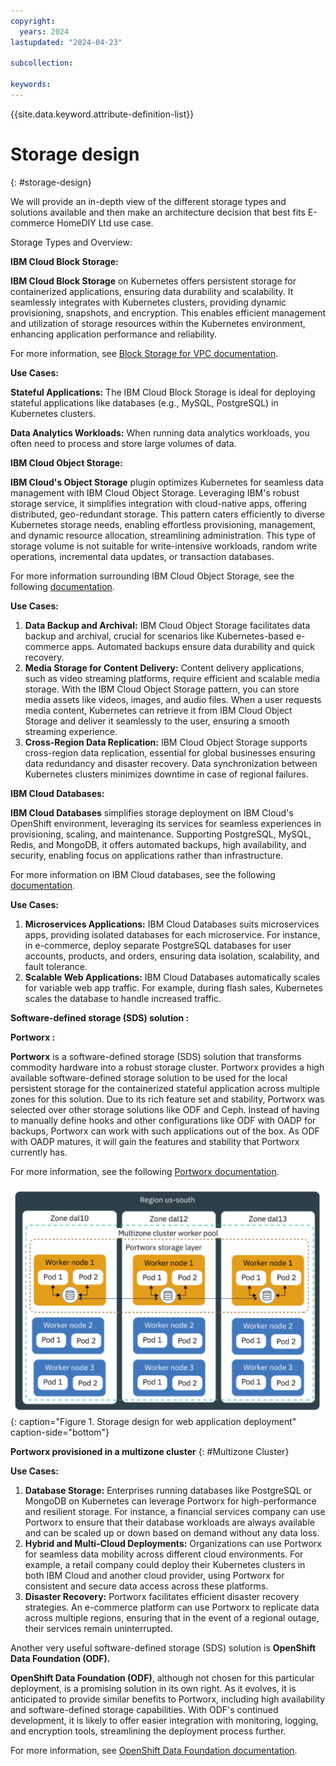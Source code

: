 ```yaml
---
copyright:
  years: 2024
lastupdated: "2024-04-23"

subcollection: 

keywords:
---
```

{{site.data.keyword.attribute-definition-list}}

# Storage design
{: #storage-design}

We will provide an in-depth view of the different storage types and solutions available and then make an architecture decision that best fits E-commerce HomeDIY Ltd use case.

Storage Types and Overview:

**IBM Cloud Block Storage:**

**IBM Cloud Block Storage** on Kubernetes offers persistent storage for containerized applications, ensuring data durability and scalability. It seamlessly integrates with Kubernetes clusters, providing dynamic provisioning, snapshots, and encryption. This enables efficient management and utilization of storage resources within the Kubernetes environment, enhancing application performance and reliability.

For more information, see [Block Storage for VPC documentation](https://cloud.ibm.com/docs/openshift?topic=openshift-vpc-block).

**Use Cases:**

**Stateful Applications:** The IBM Cloud Block Storage is ideal for deploying stateful applications like databases (e.g., MySQL, PostgreSQL) in Kubernetes clusters.

**Data Analytics Workloads:** When running data analytics workloads, you often need to process and store large volumes of data.

**IBM Cloud Object Storage:**

**IBM Cloud's Object Storage** plugin optimizes Kubernetes for seamless data management with IBM Cloud Object Storage. Leveraging IBM's robust storage service, it simplifies integration with cloud-native apps, offering distributed, geo-redundant storage. This pattern caters efficiently to diverse Kubernetes storage needs, enabling effortless provisioning, management, and dynamic resource allocation, streamlining administration. This type of storage volume is not suitable for write-intensive workloads, random write operations, incremental data updates, or transaction databases.

For more information surrounding IBM Cloud Object Storage, see the following [documentation](https://cloud.ibm.com/docs/openshift?topic=openshift-storage-cos-understand).

**Use Cases:**

1. **Data Backup and Archival:** IBM Cloud Object Storage facilitates data backup and archival, crucial for scenarios like Kubernetes-based e-commerce apps. Automated backups ensure data durability and quick recovery.
2. **Media Storage for Content Delivery:** Content delivery applications, such as video streaming platforms, require efficient and scalable media storage. With the IBM Cloud Object Storage pattern, you can store media assets like videos, images, and audio files. When a user requests media content, Kubernetes can retrieve it from IBM Cloud Object Storage and deliver it seamlessly to the user, ensuring a smooth streaming experience.
3. **Cross-Region Data Replication:** IBM Cloud Object Storage supports cross-region data replication, essential for global businesses ensuring data redundancy and disaster recovery. Data synchronization between Kubernetes clusters minimizes downtime in case of regional failures.

**IBM Cloud Databases:**

**IBM Cloud Databases** simplifies storage deployment on IBM Cloud's OpenShift environment, leveraging its services for seamless experiences in provisioning, scaling, and maintenance. Supporting PostgreSQL, MySQL, Redis, and MongoDB, it offers automated backups, high availability, and security, enabling focus on applications rather than infrastructure.

For more information on IBM Cloud databases, see the following [documentation](https://www.ibm.com/cloud/databases).

**Use Cases:**

1. **Microservices Applications:** IBM Cloud Databases suits microservices apps, providing isolated databases for each microservice. For instance, in e-commerce, deploy separate PostgreSQL databases for user accounts, products, and orders, ensuring data isolation, scalability, and fault tolerance.
2. **Scalable Web Applications:** IBM Cloud Databases automatically scales for variable web app traffic. For example, during flash sales, Kubernetes scales the database to handle increased traffic.

**Software-defined storage (SDS) solution :**

**Portworx :**

**Portworx** is a software-defined storage (SDS) solution that transforms commodity hardware into a robust storage cluster. Portworx provides a high available software-defined storage solution to be used for the local persistent storage for the containerized stateful application across multiple zones for this solution. Due to its rich feature set and stability, Portworx was selected over other storage solutions like ODF and Ceph. Instead of having to manually define hooks and other configurations like ODF with OADP for backups, Portworx can work with such applications out of the box. As ODF with OADP matures, it will gain the features and stability that Portworx currently has.

For more information, see the following [Portworx documentation](https://cloud.ibm.com/docs/openshift?topic=openshift-storage_portworx_about).

![A diagram of a workflow Description automatically generated](image/Merged_Reference_OpenShift-storage.drawio.svg){: caption="Figure 1. Storage design for web application deployment" caption-side="bottom"}

**Portworx provisioned in a multizone cluster**
{: #Multizone Cluster}

**Use Cases:**

1. **Database Storage:** Enterprises running databases like PostgreSQL or MongoDB on Kubernetes can leverage Portworx for high-performance and resilient storage. For instance, a financial services company can use Portworx to ensure that their database workloads are always available and can be scaled up or down based on demand without any data loss.
2. **Hybrid and Multi-Cloud Deployments:** Organizations can use Portworx for seamless data mobility across different cloud environments. For example, a retail company could deploy their Kubernetes clusters in both IBM Cloud and another cloud provider, using Portworx for consistent and secure data access across these platforms.
3. **Disaster Recovery:** Portworx facilitates efficient disaster recovery strategies. An e-commerce platform can use Portworx to replicate data across multiple regions, ensuring that in the event of a regional outage, their services remain uninterrupted.

Another very useful software-defined storage (SDS) solution is **OpenShift Data Foundation (ODF).**

**OpenShift Data Foundation (ODF)**, although not chosen for this particular deployment, is a promising solution in its own right. As it evolves, it is anticipated to provide similar benefits to Portworx, including high availability and software-defined storage capabilities. With ODF's continued development, it is likely to offer easier integration with monitoring, logging, and encryption tools, streamlining the deployment process further.

For more information, see [OpenShift Data Foundation documentation](https://cloud.ibm.com/docs/openshift?topic=openshift-ocs-storage-prep).
